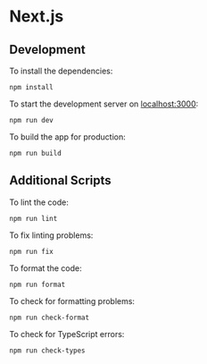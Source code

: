 # Next.js

## Development

To install the dependencies:

```
npm install
```

To start the development server on [localhost:3000](http://localhost:3000):

```
npm run dev
```

To build the app for production:

```
npm run build
```

## Additional Scripts

To lint the code:

```
npm run lint
```

To fix linting problems:

```
npm run fix
```

To format the code:

```
npm run format
```

To check for formatting problems:

```
npm run check-format
```

To check for TypeScript errors:

```
npm run check-types
```

